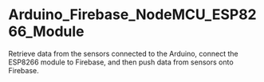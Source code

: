 # Arduino_Firebase_NodeMCU_ESP8266_Module
Retrieve data from the sensors connected to the Arduino, connect the ESP8266 module to Firebase, and then push data from sensors onto Firebase.
